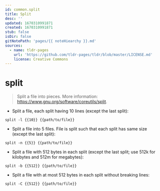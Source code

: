 ```yaml
---
id: common.split
title: Split
desc: ''
updated: 1670310991871
created: 1670310991871
stub: false
isDir: false
gitNotePath: 'pages/{{ noteHiearchy }}.md'
sources:
  - name: tldr-pages
    url: 'https://github.com/tldr-pages/tldr/blob/master/LICENSE.md'
    license: Creative Commons
---
```

# split

> Split a file into pieces.
> More information: <https://www.gnu.org/software/coreutils/split>.

- Split a file, each split having 10 lines (except the last split):

`split -l {{10}} {{path/to/file}}`

- Split a file into 5 files. File is split such that each split has same size (except the last split):

`split -n {{5}} {{path/to/file}}`

- Split a file with 512 bytes in each split (except the last split; use 512k for kilobytes and 512m for megabytes):

`split -b {{512}} {{path/to/file}}`

- Split a file with at most 512 bytes in each split without breaking lines:

`split -C {{512}} {{path/to/file}}`

